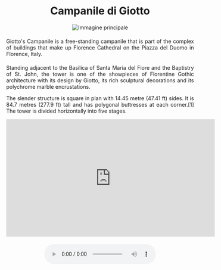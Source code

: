 <!-- Use the following commented lines to include monument coordinates and attributes (leave empty lines if the monument has no additional info)
43.772798252828416 11.255710464284064
Historical Building, Bell Tower
city center, guided tours
The cathedral's belltower
 -->

<h1 align="center">Campanile di Giotto</h1>

<center>
  <img src="https://upload.wikimedia.org/wikipedia/commons/0/0f/Giotto%27s_campanile-263.jpg" alt="Immagine principale">
</center>


<p align="justify" style="margin-top:20px;margin-bottom:20px;">
    Giotto's Campanile is a free-standing campanile that is part of the complex of buildings that make up Florence Cathedral on the Piazza del Duomo in Florence, Italy.
</p>
<p align="justify">
Standing adjacent to the Basilica of Santa Maria del Fiore and the Baptistry of St. John, the tower is one of the showpieces of Florentine Gothic architecture with its design by Giotto, its rich sculptural decorations and its polychrome marble encrustations.
</p>
<p align="justify">
The slender structure is square in plan with 14.45 metre (47.41 ft) sides. It is 84.7 metres (277.9 ft) tall and has polygonal buttresses at each corner.[1] The tower is divided horizontally into five stages.
</p>

<center>

<iframe width="560" height="315" src="https://www.youtube.com/embed/OSLX7LlJKv4?si=AH0GY6Zs00dMmdGZ" title="YouTube video player" frameborder="0" allow="accelerometer; autoplay; clipboard-write; encrypted-media; gyroscope; picture-in-picture; web-share" allowfullscreen></iframe>
</br>

<audio style="margin-top:20px;margin-bottom:20px;max-width:100%;" src="https://dl.dropboxusercontent.com/s/ujmvjjwy7s4iode/audio.mp3" controls>
Your browser does not support the audio tag.
</audio>

</center>

<img src="https://solaris.micc.unifi.it/pixel.png?2" height=1 width=1>
